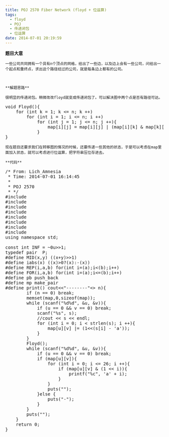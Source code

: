 ```yaml
---
title: POJ 2570 Fiber Network (floyd + 位运算)
tags:
  - floyd
  - POJ
  - 传递闭包
  - 位运算
date: 2014-07-01 20:19:59
---
```


**题目大意**

	一些公司共同拥有一个具有n个顶点的网格，给出了一些边，以及边上会有一些公司，问给出一个起点和重终点，求出这个路径经过的公司，就是每条边上都有的公司。

	 

	**解题思路**

	很明显的传递闭包。稍微改改floyd就变成传递闭包了。可以解决图中两个点是否有路径可达。

<pre class="brush:cpp">
void Floyd(){
	for (int k = 1; k <= n; k ++)
		for (int i = 1; i <= n; i ++)
			for (int j = 1; j <= n; j ++){
				map[i][j] = map[i][j] | (map[i][k] & map[k][j]);
			}
}</pre>

	现在题目还要求我们在转移图的情况的时候，还要传递一些其他的状态，于是可以考虑在map里面加入状态，就可以考虑进行位运算，把字符串压位存进去。

	**代码**

	 

<pre class="brush:cpp">
/* From: Lich_Amnesia
 * Time: 2014-07-01 16:14:45
 *
 * POJ 2570
 * */
#include <iostream>
#include <cstdio>
#include <algorithm>
#include <cstring>
#include <cmath>
#include <queue>
#include <set>
#include <vector>
using namespace std;

const int INF = ~0u>>1;
typedef pair <int,int> P;
#define MID(x,y) ((x+y)>>1)
#define iabs(x) ((x)>0?(x):-(x))
#define REP(i,a,b) for(int i=(a);i<(b);i++)
#define FOR(i,a,b) for(int i=(a);i<=(b);i++)
#define pb push_back
#define mp make_pair
#define print() cout<<"--------"<<endl

#define maxn 222
int map[maxn][maxn];
int n;

void Floyd(){
	for (int k = 1; k <= n; k ++)
		for (int i = 1; i <= n; i ++)
			for (int j = 1; j <= n; j ++){
				map[i][j] = map[i][j] | (map[i][k] & map[k][j]);
			}
}

int main(){
	int u,v;
	char s[100];
	while (cin >> n){
		if (n == 0) break;
		memset(map,0,sizeof(map));
		while (scanf("%d%d", &u, &v)){
			if (u == 0 && v == 0) break;
			scanf("%s", s);
			//cout << s << endl;
			for (int i = 0; i < strlen(s); i ++){
				map[u][v] |= (1<<(s[i] - &#39;a&#39;));
			}
		}
		Floyd();
		while (scanf("%d%d", &u, &v)){
			if (u == 0 && v == 0) break;
			if (map[u][v]){
				for (int i = 0; i <= 26; i ++){
					if (map[u][v] & (1 << i)){
						printf("%c", &#39;a&#39; + i);
					}
				}
				puts("");
			}else {
				puts("-");
			}
		}
		puts("");
	}
	return 0;
}
</pre>

	 